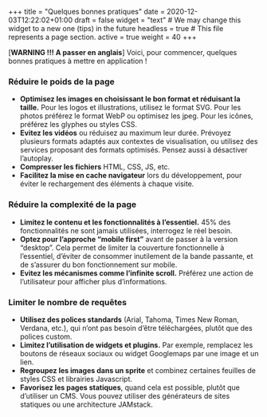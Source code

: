 +++
title = "Quelques bonnes pratiques"
date = 2020-12-03T12:22:02+01:00
draft = false
widget = "text" # We may change this widget to a new one (tips) in the future
headless = true  # This file represents a page section.
active = true
weight = 40
+++

[**WARNING !!! A passer en anglais**] Voici, pour commencer, quelques bonnes pratiques à mettre en application !

### Réduire le poids de la page

- **Optimisez les images en choisissant le bon format et réduisant la taille.** Pour les logos et illustrations,
  utilisez le format SVG. Pour les photos préférez le format WebP ou optimisez les jpeg. Pour les icônes, préférez les
  glyphes ou styles CSS.
- **Evitez les vidéos** ou réduisez au maximum leur durée. Prévoyez plusieurs formats adaptés aux contextes de
  visualisation, ou utilisez des services proposant des formats optimisés. Pensez aussi à désactiver l’autoplay.
- **Compresser les fichiers** HTML, CSS, JS, etc.
- **Facilitez la mise en cache navigateur** lors du développement, pour éviter le rechargement des éléments à chaque
  visite.

### Réduire la complexité de la page

- **Limitez le contenu et les fonctionnalités à l’essentiel.** 45% des fonctionnalités ne sont jamais utilisées,
  interrogez le réel besoin.
- **Optez pour l’approche “mobile first”** avant de passer à la version “desktop”. Cela permet de limiter la couverture
  fonctionnelle à l’essentiel, d’éviter de consommer inutilement de la bande passante, et de s’assurer du bon
  fonctionnement sur mobile.
- **Evitez les mécanismes comme l’infinite scroll.** Préférez une action de l’utilisateur pour afficher plus
  d’informations.

### Limiter le nombre de requêtes

- **Utilisez des polices standards** (Arial, Tahoma, Times New Roman, Verdana, etc.), qui n’ont pas besoin d’être
  téléchargées, plutôt que des polices custom.
- **Limitez l’utilisation de widgets et plugins.** Par exemple, remplacez les boutons de réseaux sociaux ou widget
  Googlemaps par une image et un lien.
- **Regroupez les images dans un sprite** et combinez certaines feuilles de styles CSS et librairies Javascript.
- **Favorisez les pages statiques**, quand cela est possible, plutôt que d’utiliser un CMS. Vous pouvez utiliser des
  générateurs de sites statiques ou une architecture JAMstack.
